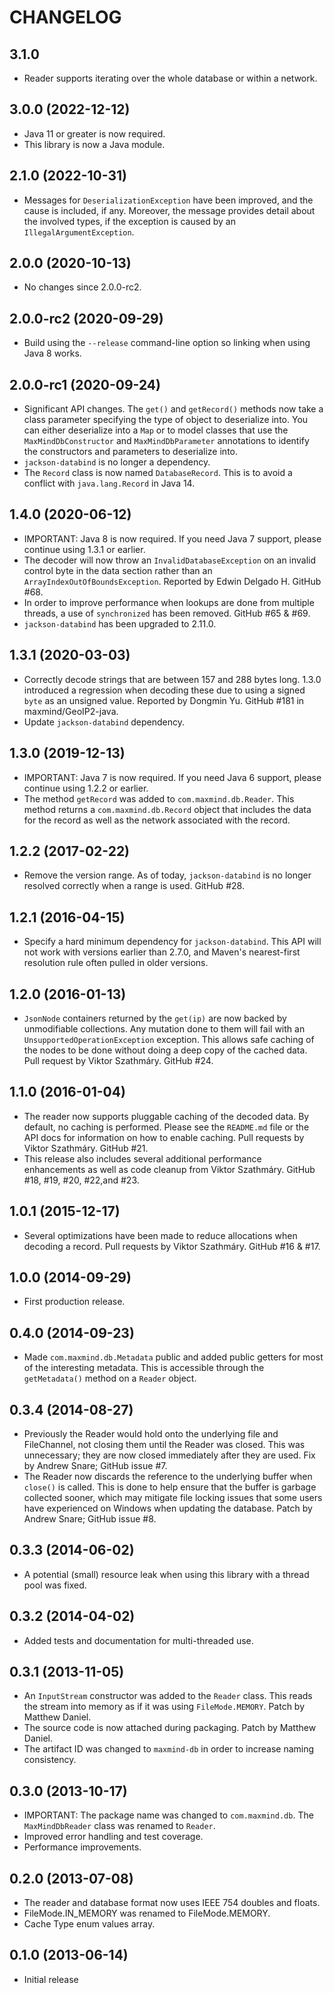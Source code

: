 CHANGELOG
=========

3.1.0
------------------
* Reader supports iterating over the whole database or within a network.

3.0.0 (2022-12-12)
------------------

* Java 11 or greater is now required.
* This library is now a Java module.

2.1.0 (2022-10-31)
------------------

* Messages for `DeserializationException` have been improved, and the cause
  is included, if any. Moreover, the message provides detail about the involved
  types, if the exception is caused by an `IllegalArgumentException`.

2.0.0 (2020-10-13)
------------------

* No changes since 2.0.0-rc2.

2.0.0-rc2 (2020-09-29)
----------------------

* Build using the `--release` command-line option so linking when using
  Java 8 works.

2.0.0-rc1 (2020-09-24)
----------------------

* Significant API changes. The `get()` and `getRecord()` methods now take a
  class parameter specifying the type of object to deserialize into. You
  can either deserialize into a `Map` or to model classes that use the
  `MaxMindDbConstructor` and `MaxMindDbParameter` annotations to identify
  the constructors and parameters to deserialize into.
* `jackson-databind` is no longer a dependency.
* The `Record` class is now named `DatabaseRecord`. This is to avoid a
  conflict with `java.lang.Record` in Java 14.

1.4.0 (2020-06-12)
------------------

* IMPORTANT: Java 8 is now required. If you need Java 7 support, please
  continue using 1.3.1 or earlier.
* The decoder will now throw an `InvalidDatabaseException` on an invalid
  control byte in the data section rather than an
  `ArrayIndexOutOfBoundsException`. Reported by Edwin Delgado H. GitHub
  #68.
* In order to improve performance when lookups are done from multiple
  threads, a use of `synchronized` has been removed. GitHub #65 & #69.
* `jackson-databind` has been upgraded to 2.11.0.

1.3.1 (2020-03-03)
------------------

* Correctly decode strings that are between 157 and 288 bytes long. 1.3.0
  introduced a regression when decoding these due to using a signed `byte`
  as an unsigned value. Reported by Dongmin Yu. GitHub #181 in
  maxmind/GeoIP2-java.
* Update `jackson-databind` dependency.

1.3.0 (2019-12-13)
------------------

* IMPORTANT: Java 7 is now required. If you need Java 6 support, please
  continue using 1.2.2 or earlier.
* The method `getRecord` was added to `com.maxmind.db.Reader`. This method
  returns a `com.maxmind.db.Record` object that includes the data for the
  record as well as the network associated with the record.

1.2.2 (2017-02-22)
------------------

* Remove the version range. As of today, `jackson-databind` is no longer
  resolved correctly when a range is used. GitHub #28.

1.2.1 (2016-04-15)
------------------

* Specify a hard minimum dependency for `jackson-databind`. This API will not
  work with versions earlier than 2.7.0, and Maven's nearest-first resolution
  rule often pulled in older versions.

1.2.0 (2016-01-13)
------------------

* `JsonNode` containers returned by the `get(ip)` are now backed by
  unmodifiable collections. Any mutation done to them will fail with an
  `UnsupportedOperationException` exception. This allows safe caching of the
  nodes to be done without doing a deep copy of the cached data. Pull request
  by Viktor Szathmáry. GitHub #24.

1.1.0 (2016-01-04)
------------------

* The reader now supports pluggable caching of the decoded data. By default,
  no caching is performed. Please see the `README.md` file or the API docs
  for information on how to enable caching. Pull requests by Viktor Szathmáry.
  GitHub #21.
* This release also includes several additional performance enhancements as
  well as code cleanup from Viktor Szathmáry. GitHub #18, #19, #20, #22,and
  #23.

1.0.1 (2015-12-17)
------------------

* Several optimizations have been made to reduce allocations when decoding a
  record. Pull requests by Viktor Szathmáry. GitHub #16 & #17.

1.0.0 (2014-09-29)
------------------

* First production release.

0.4.0 (2014-09-23)
------------------

* Made `com.maxmind.db.Metadata` public and added public getters for most
  of the interesting metadata. This is accessible through the `getMetadata()`
  method on a `Reader` object.

0.3.4 (2014-08-27)
------------------

* Previously the Reader would hold onto the underlying file and FileChannel,
  not closing them until the Reader was closed. This was unnecessary; they
  are now closed immediately after they are used. Fix by Andrew Snare; GitHub
  issue #7.
* The Reader now discards the reference to the underlying buffer when
  `close()` is called. This is done to help ensure that the buffer is garbage
  collected sooner, which may mitigate file locking issues that some users
  have experienced on Windows when updating the database. Patch by Andrew
  Snare; GitHub issue #8.

0.3.3 (2014-06-02)
------------------

* A potential (small) resource leak when using this library with a thread
  pool was fixed.

0.3.2 (2014-04-02)
------------------

* Added tests and documentation for multi-threaded use.

0.3.1 (2013-11-05)
------------------

* An `InputStream` constructor was added to the `Reader` class. This reads the
  stream into memory as if it was using `FileMode.MEMORY`. Patch by Matthew
  Daniel.
* The source code is now attached during packaging. Patch by Matthew Daniel.
* The artifact ID was changed to `maxmind-db` in order to increase naming
  consistency.

0.3.0 (2013-10-17)
------------------

* IMPORTANT: The package name was changed to `com.maxmind.db`. The
  `MaxMindDbReader` class was renamed to `Reader`.
* Improved error handling and test coverage.
* Performance improvements.

0.2.0 (2013-07-08)
------------------

* The reader and database format now uses IEEE 754 doubles and floats.
* FileMode.IN_MEMORY was renamed to FileMode.MEMORY.
* Cache Type enum values array.

0.1.0 (2013-06-14)
------------------

* Initial release
